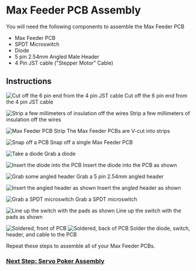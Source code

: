 # Max Feeder PCB Assembly

You will need the following components to assemble the Max Feeder PCB

- Max Feeder PCB
- SPDT Microswitch
- Diode
- 5 pin 2.54mm Angled Male Header
- 4 Pin JST cable ("Stepper Motor" Cable)

## Instructions

![Cut off the 6 pin end from the 4 pin JST cable](pcb/009_cable.jpg)
Cut off the 6 pin end from the 4 pin JST cable

![Strip a few millimeters of insulation off the wires](pcb/011_cable_strip.jpg)
Strip a few millimeters of insulation off the wires

![Max Feeder PCB Strip](pcb/001_pcb_strip.jpg)
The Max Feeder PCBs are V-cut into strips

![Snap off a PCB](pcb/002_snap.jpg)
Snap off a single Max Feeder PCB

![Take a diode](pcb/003_diode.jpg)
Grab a diode

![Insert the diode into the PCB](pcb/004_diode_added.jpg)
Insert the diode into the PCB as shown

![Grab some angled header](pcb/005_angle.jpg)
Grab a 5 pin 2.54mm angled header

![Insert the angled header as shown](pcb/006_angle_added.jpg)
Insert the angled header as shown

![Grab a SPDT microswitch](pcb/007_switch.jpg)
Grab a SPDT microswitch

![Line up the switch with the pads as shown](pcb/008_switch_added.jpg)
Line up the switch with the pads as shown

![Soldered, front of PCB](pcb/012_solder_front.jpg)
![Soldered, back of PCB](pcb/013_solder_back.jpg)
Solder the diode, switch, header, and cable to the PCB

Repeat these steps to assemble all of your Max Feeder PCBs.


### [Next Step: Servo Poker Assembly](poker.md)

